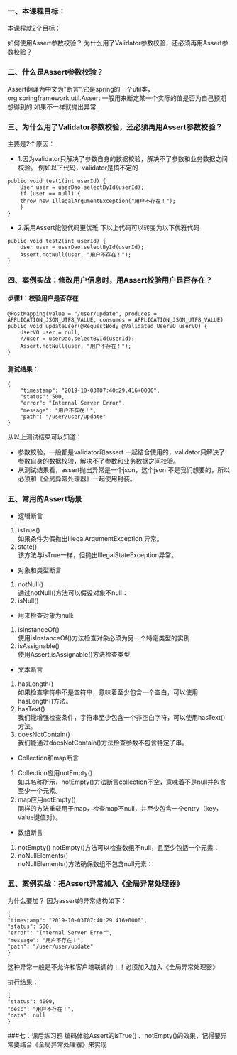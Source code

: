 ### 一、本课程目标：
本课程就2个目标：

如何使用Assert参数校验？
为什么用了Validator参数校验，还必须再用Assert参数校验？
### 二、什么是Assert参数校验？
Assert翻译为中文为"断言".它是spring的一个util类，org.springframework.util.Assert 一般用来断定某一个实际的值是否为自己预期想得到的,如果不一样就抛出异常.

### 三、为什么用了Validator参数校验，还必须再用Assert参数校验？
主要是2个原因：
* 1.因为validator只解决了参数自身的数据校验，解决不了参数和业务数据之间校验。 例如以下代码，validator是搞不定的
```
public void test1(int userId) {
    User user = userDao.selectById(userId);
    if (user == null) {
    throw new IllegalArgumentException("用户不存在！");
    }
}
```
* 2.采用Assert能使代码更优雅 下以上代码可以转变为以下优雅代码
```
public void test2(int userId) {
    User user = userDao.selectById(userId);
    Assert.notNull(user, "用户不存在！");
}
```
### 四、案例实战：修改用户信息时，用Assert校验用户是否存在？
#### 步骤1：校验用户是否存在
```
@PostMapping(value = "/user/update", produces = APPLICATION_JSON_UTF8_VALUE, consumes = APPLICATION_JSON_UTF8_VALUE)
public void updateUser(@RequestBody @Validated UserVO userVO) {
    UserVO user = null;
    //user = userDao.selectById(userId);
    Assert.notNull(user, "用户不存在！");
}
```
#### 测试结果：
```
{
    "timestamp": "2019-10-03T07:40:29.416+0000",
    "status": 500,
    "error": "Internal Server Error",
    "message": "用户不存在！",
    "path": "/user/user/update"
}
```
从以上测试结果可以知道：

* 参数校验，一般都是validator和assert 一起结合使用的，validator只解决了参数自身的数据校验，解决不了参数和业务数据之间校验。
* 从测试结果看，assert抛出异常是一个json，这个json 不是我们想要的，所以必须和《全局异常处理器》一起使用封装。

### 五、常用的Assert场景
- 逻辑断言
1. isTrue() <br>
如果条件为假抛出IllegalArgumentException 异常。
2. state() <br>
该方法与isTrue一样，但抛出IllegalStateException异常。
- 对象和类型断言
1. notNull() <br>
通过notNull()方法可以假设对象不null：
2. isNull() <br>
- 用来检查对象为null:
1. isInstanceOf() <br>
使用isInstanceOf()方法检查对象必须为另一个特定类型的实例
2. isAssignable() <br>
使用Assert.isAssignable()方法检查类型
- 文本断言
1. hasLength() <br>
如果检查字符串不是空符串，意味着至少包含一个空白，可以使用hasLength()方法。
2. hasText() <br>
我们能增强检查条件，字符串至少包含一个非空白字符，可以使用hasText()方法。
3. doesNotContain() <br>
我们能通过doesNotContain()方法检查参数不包含特定子串。
- Collection和map断言
1. Collection应用notEmpty() <br>
如其名称所示，notEmpty()方法断言collection不空，意味着不是null并包含至少一个元素。
2. map应用notEmpty() <br>
同样的方法重载用于map，检查map不null，并至少包含一个entry（key，value键值对）。
- 数组断言
1. notEmpty()
notEmpty()方法可以检查数组不null，且至少包括一个元素：
2. noNullElements() <br>
noNullElements()方法确保数组不包含null元素：
### 五、案例实战：把Assert异常加入《全局异常处理器》
为什么要加？ 因为assert的异常结构如下：
```
{
"timestamp": "2019-10-03T07:40:29.416+0000",
"status": 500,
"error": "Internal Server Error",
"message": "用户不存在！",
"path": "/user/user/update"
}
```
这种异常一般是不允许和客户端联调的！！必须加入加入《全局异常处理器》

执行结果：

```
{
"status": 4000,
"desc": "用户不存在！",
"data": null
}
```

###七：课后练习题 编码体验Assert的isTrue() 、notEmpty()的效果，记得要异常要结合《全局异常处理器》来实现